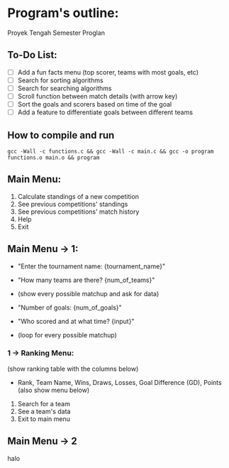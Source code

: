 # Program's outline:
Proyek Tengah Semester Proglan
## To-Do List:
- [ ] Add a fun facts menu (top scorer, teams with most goals, etc)
- [ ] Search for sorting algorithms
- [ ] Search for searching algorithms
- [ ] Scroll function between match details (with arrow key)
- [ ] Sort the goals and scorers based on time of the goal
- [ ] Add a feature to differentiate goals between different teams
## How to compile and run
```
gcc -Wall -c functions.c && gcc -Wall -c main.c && gcc -o program functions.o main.o && program
```
## Main Menu:
1. Calculate standings of a new competition
2. See previous competitions' standings
3. See previous competitions' match history
3. Help
4. Exit
## Main Menu -> 1:
- "Enter the tournament name: {tournament_name}"
- "How many teams are there? {num_of_teams}"

- (show every possible matchup and ask for data)
- "Number of goals: {num_of_goals}"
- "Who scored and at what time? {input}"
- (loop for every possible matchup)

### 1 -> Ranking Menu:
(show ranking table with the columns below)
- Rank, Team Name, Wins, Draws, Losses, Goal Difference (GD), Points
(also show menu below)
1. Search for a team
2. See a team's data
3. Exit to main menu

## Main Menu -> 2
halo